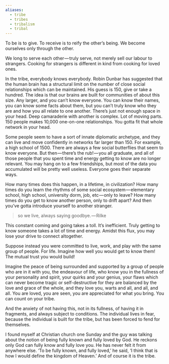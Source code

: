 ```yaml
---
aliases:
  - tribe
  - tribes
  - tribalism
  - tribal
---
```

To be is to give. To receive is to reify the other’s being. We become ourselves only through the other. 

We long to serve each other — truly serve, not merely sell our labour to strangers. Cooking for strangers is different in kind from cooking for loved ones.

In the tribe, everybody knows everybody. Robin Dunbar has suggested that the human brain has a structural limit on the number of close social relationships which can be maintained. His guess is 150, give or take a hundred. The idea is that our brains are built for communities of about this size. Any larger, and you can’t know everyone. You can know their names, you can know some facts about them, but you can’t truly know who they are and how you all relate to one another. There’s just not enough space in your head. Deep camaraderie with another is complex. Lot of moving parts. 150 people makes 10,000 one-on-one relationships. You gotta fit that whole network in your head. 

Some people seem to have a sort of innate diplomatic archetype, and they can live and move confidently in networks far larger than 150. For example, a high school of 1500. There are always a few social butterflies that seem to know everyone. But then — there’s the rub! — you all graduate, and all of those people that you spent time and energy getting to know are no longer relevant. You may hang on to a few friendships, but most of the data you accumulated will be pretty well useless. Everyone goes their separate ways. 

How many times does this happen, in a lifetime, in civilization? How many times do you learn the rhythms of some social ecosystem — elementary school, high school, university dorm, job, etc — only to leave? How many times do you get to know another person, only to drift apart? And then you’ve gotta introduce yourself to another stranger. 

> so we live, always saying goodbye. — Rilke

This constant coming and going takes a toll. It’s inefficient. Truly getting to know someone takes a lot of time and energy. Amidst this flux, you may lose your drive to connect altogether. 

Suppose instead you were committed to live, work, and play with the same group of people. For life. Imagine how well you would get to know them! The mutual trust you would build!

Imagine the peace of being surrounded and supported by a group of people who are in it with you, the endeavour of life, who know you in the fullness of your personality and spirit, your quirks and your genius, your flaws which can never become tragic or self-destructive for they are balanced by the love and grace of the whole, and they love you, warts and all, and all, and all. You are loved, you are seen, you are appreciated for what you bring. You can count on your tribe.

And the anxiety of not having this, not in its fullness, of having it in fragments, and always subject to conditions. The individual lives in fear, because the individual is built for the tribe, but has been forced to fend for themselves.

I found myself at Christian church one Sunday and the guy was talking about the notion of being fully known and fully loved by God. He reckons only God can fully know and fully love you. He has never felt it from anywhere else. ‘To be fully known, and fully loved,’ he said, ‘I think that is how I would define the kingdom of Heaven.’ And of course it is the tribe.